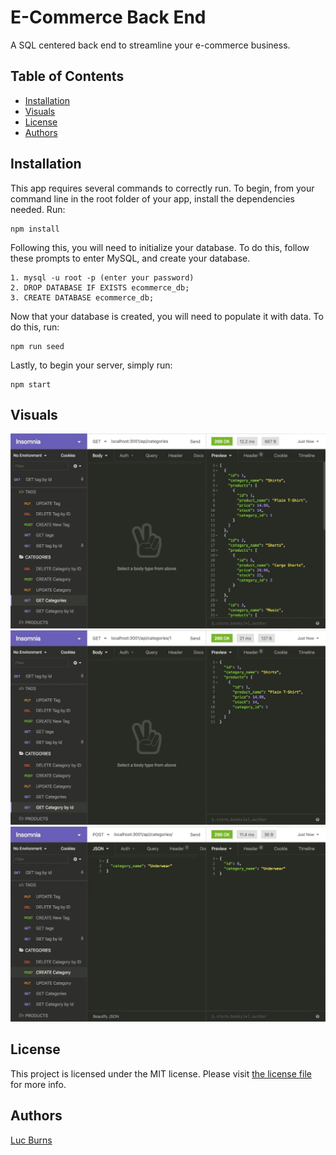 # E-Commerce Back End
A SQL centered back end to streamline your e-commerce business.

## Table of Contents

- [Installation](#installation)
- [Visuals](#visuals)
- [License](#license)
- [Authors](#authors)

## Installation

This app requires several commands to correctly run. To begin, from your command line in the root folder of your app, install the dependencies needed. Run:
```
npm install
```
Following this, you will need to initialize your database. To do this, follow these prompts to enter MySQL, and create your database.
```
1. mysql -u root -p (enter your password)
2. DROP DATABASE IF EXISTS ecommerce_db;
3. CREATE DATABASE ecommerce_db;
```
Now that your database is created, you will need to populate it with data. To do this, run:
```
npm run seed
```
Lastly, to begin your server, simply run: 
```
npm start
```

## Visuals
![Demo](./Assets/13-orm-homework-demo-01.gif)
![Demo](./Assets/13-orm-homework-demo-02.gif)
![Demo](./Assets/13-orm-homework-demo-03.gif)

## License
This project is licensed under the MIT license. Please visit [the license file](https://github.com/lbburnsy/note-taker/blob/main/LICENSE) for more info.
## Authors
[Luc Burns](https://github.com/lbburnsy)